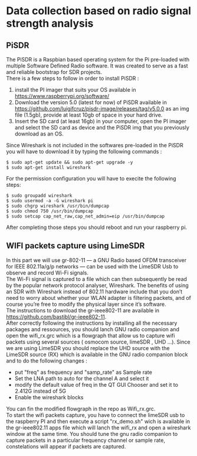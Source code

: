 # Data collection based on radio signal strength analysis 
## PiSDR
The PiSDR is a Raspbian based operating system for the Pi pre-loaded with multiple Software Defined Radio software. It was created to serve as a fast and reliable bootstrap for SDR projects.  
There is a few steps to follow in order to install PiSDR :  
1. install the PI imager that suits your OS available in https://www.raspberrypi.org/software/
2. Download the version 5.0 (latest for now) of PiSDR available in https://github.com/luigifcruz/pisdr-image/releases/tag/v5.0.0 as an img file (1.5gb), provide at least 10gb of space in your hard drive.  
3. Insert the SD card (at least 16gb) in your computer, open the PI imager and select the SD card as device and the PiSDR img that you previously download as an OS.  

Since Wireshark is not included in the softwares pre-loaded in the PiSDR you will have to download it by typing the following commands :   
```
$ sudo apt-get update && sudo apt-get upgrade -y
$ sudo apt-get install wireshark 
```
For the permission configuration you will have to execite the following steps: 
```
$ sudo groupadd wireshark
$ sudo usermod -a -G wireshark pi
$ sudo chgrp wireshark /usr/bin/dumpcap
$ sudo chmod 750 /usr/bin/dumpcap
$ sudo setcap cap_net_raw,cap_net_admin=eip /usr/bin/dumpcap
```
After completing those steps you should reboot and run your raspberry pi. 

## WIFI packets capture using LimeSDR 
In this part we will use gr-802-11 — a GNU Radio based OFDM transceiver for IEEE 802.11a/g/p networks — can be used with the LimeSDR Usb to observe and record Wi-Fi signals.  
The Wi-Fi signal is captured to a file which can then subsequently be read by the popular network protocol analyser, Wireshark. The benefits of using an SDR with Wireshark instead of 802.11 hardware include that you don’t need to worry about whether your WLAN adapter is filtering packets, and of course you’re free to modify the physical layer since it’s software.  
The instructions to download the gr-ieee802-11 are available in https://github.com/bastibl/gr-ieee802-11.  
After correctly following the instructions by installing all the necessary packages and ressources, you should lanch GNU radio companion and open the wifi_rx.grc which is a flowgraph that allow us to capture wifi packets using several sources ( osmocom source, limeSDR , UHD ...). Since we are using LimeSDR you should replace the UHD source with the LimeSDR source (RX) which is available in the GNU radio companion block and to do the following changes :  
* put "freq" as frequency and "samp_rate" as Sample rate 
* Set the LNA path to auto for the channel A and select it 
* modify the default value of freq in the QT GUI Chooser and set it to 2.412G instead of 5G 
* Enable the wireshark blocks 

You can fin the modified flowgraph in the repo as Wifi_rx.grc.  
To start the wifi packets capture, you have to connect the limeSDR usb to the raspberry PI and then execute a script "rx_demo.sh" wich is available in the gr-ieee802.11 apps file  which will lanch the wifi_rx and open a wireshark window at the same time. You should tune the gnu radio companion to capture packets in a particular frequency channel or sample rate, constelations will appear if packets are captured.


